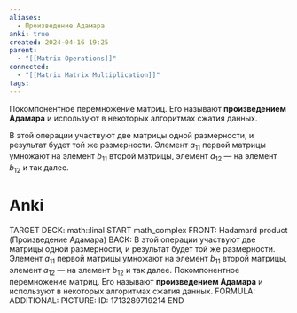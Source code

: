 ```yaml
---
aliases:
  - Произведение Адамара
anki: true
created: 2024-04-16 19:25
parent:
  - "[[Matrix Operations]]"
connected:
  - "[[Matrix Matrix Multiplication]]"
tags:
---
```



Покомпонентное перемножение матриц. Его называют **произведением Адамара** и используют в некоторых алгоритмах сжатия данных.

В этой операции участвуют две матрицы одной размерности, и результат будет той же размерности. Элемент $a_{11}​$ первой матрицы умножают на элемент $b_{11}$​ второй матрицы, элемент $a_{12}$​ — на элемент $b_{12}$​ и так далее.

# Anki
TARGET DECK: math::linal
START
math_complex
FRONT: Hadamard product (Произведение Адамара)
BACK: В этой операции участвуют две матрицы одной размерности, и результат будет той же размерности. Элемент $a_{11}​$ первой матрицы умножают на элемент $b_{11}$​ второй матрицы, элемент $a_{12}$​ — на элемент $b_{12}$​ и так далее.
Покомпонентное перемножение матриц. Его называют **произведением Адамара** и используют в некоторых алгоритмах сжатия данных.
FORMULA: 
ADDITIONAL:
PICTURE:
ID: 1713289719214
END